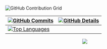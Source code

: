 

 <div align="center" >
  </div>
  <br />

  ![GitHub Contribution Grid](https://github-readme-activity-graph.vercel.app/graph?username=murilo1of1&bg_color=0d1117&color=bd93f9&line=bd93f9&point=f8f8f2&area=true&hide_border=true)

 | [![GitHub Commits](http://github-profile-summary-cards.vercel.app/api/cards/productive-time?username=murilo1of1&theme=dracula&utcOffset=-3)](https://github.com/vn7n24fzkq/github-profile-summary-cards) | [![GitHub Details](http://github-profile-summary-cards.vercel.app/api/cards/profile-details?username=murilo1of1&theme=dracula)](https://github.com/vn7n24fzkq/github-profile-summary-cards) |
 | ----------- | ----------- |
 | [![Top Languages](http://github-profile-summary-cards.vercel.app/api/cards/repos-per-language?username=murilo1of1&theme=dracula)](https://github.com/vn7n24fzkq/github-profile-summary-cards)

  <div align="center" >
<a href="https://skillicons.dev"   >
  <img src="https://skillicons.dev/icons?i=git,javascript,typescript,react,c,cpp,java,python,css,html,next,tailwind,nodejs,express,docker,figma,github,jest,postgres,sqlite" />
</a>
  <br />

  </div>
